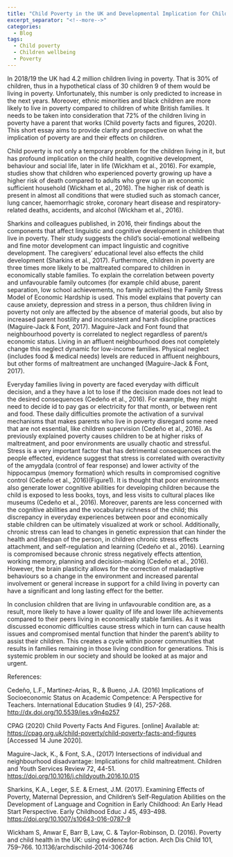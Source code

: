 ```yaml
---
title: "Child Poverty in the UK and Developmental Implication for Children"
excerpt_separator: "<!--more-->"
categories:
  - Blog
tags:
  - Child poverty
  - Children wellbeing
  - Poverty
---
```


In 2018/19 the UK had 4.2 million children living in poverty. That is 30% of children, thus in a hypothetical class of 30 children 9 of them would be living in poverty. Unfortunately, this number is only predicted to increase in the next years. Moreover, ethnic minorities and black children are more likely to live in poverty compared to children of white British families. It needs to be taken into consideration that 72% of the children living in poverty have a parent that works (Child poverty facts and figures, 2020). This short essay aims to provide clarity and prospective on what the implication of poverty are and their effects on children. 

Child poverty is not only a temporary problem for the children living in it, but has profound implication on the child health, cognitive development, behaviour and social life, later in life (Wickham et al., 2016). For example, studies show that children who experienced poverty growing up have a higher risk of death compared to adults who grew up in an economic sufficient household (Wickham et al., 2016). The higher risk of death is present in almost all conditions that were studied such as stomach cancer, lung cancer, haemorrhagic stroke, coronary heart disease and respiratory-related deaths, accidents, and alcohol (Wickham et al., 2016). 

Sharkins and colleagues published, in 2016, their findings about the components that affect linguistic and cognitive development in children that live in poverty. Their study suggests the child’s social-emotional wellbeing and fine motor development can impact linguistic and cognitive development. The caregivers’ educational level also effects the child development (Sharkins et al., 2017). Furthermore, children in poverty are three times more likely to be maltreated compared to children in economically stable families. To explain the correlation between poverty and unfavourable family outcomes (for example child abuse, parent separation, low school achievements, no family activities) the Family Stress Model of Economic Hardship is used. This model explains that poverty can cause anxiety, depression and stress in a person, thus children living in poverty not only are affected by the absence of material goods, but also by increased parent hostility and inconsistent and harsh discipline practices (Maguire-Jack & Font, 2017). Maguire-Jack and Font found that neighbourhood poverty is correlated to neglect regardless of parent/s economic status. Living in an affluent neighbourhood does not completely change this neglect dynamic for low-income families. Physical neglect (includes food & medical needs) levels are reduced in affluent neighbours, but other forms of maltreatment are unchanged (Maguire-Jack & Font, 2017). 
  
Everyday families living in poverty are faced everyday with difficult decision, and a they have a lot to lose if the decision made does not lead to the desired consequences (Cedeño et al., 2016). For example, they might need to decide id to pay gas or electricity for that month, or between rent and food. These daily difficulties promote the activation of a survival mechanisms that makes parents who live in poverty disregard some need that are not essential, like children supervision (Cedeño et al., 2016). As previously explained poverty causes children to be at higher risks of maltreatment, and poor environments are usually chaotic and stressful. Stress is a very important factor that has detrimental consequences on the people effected, evidence suggest that stress is correlated with overactivity of the amygdala (control of fear response) and lower activity of the hippocampus (memory formation) which results in compromised cognitive control (Cedeño et al., 2016)(Figure1). It is thought that poor environments also generate lower cognitive abilities for developing children because the child is exposed to less books, toys, and less visits to cultural places like museums (Cedeño et al., 2016). Moreover, parents are less concerned with the cognitive abilities and the vocabulary richness of the child; this discrepancy in everyday experiences between poor and economically stable children can be ultimately visualized at work or school. Additionally, chronic stress can lead to changes in genetic expression that can hinder the health and lifespan of the person, in children chronic stress effects attachment, and self-regulation and learning (Cedeño et al., 2016). Learning is compromised because chronic stress negatively effects attention, working memory, planning and decision-making (Cedeño et al., 2016). However, the brain plasticity allows for the correction of maladaptive behaviours so a change in the environment and increased parental involvement or general increase in support for a child living in poverty can have a significant and long lasting effect for the better. 

In conclusion children that are living in unfavourable condition are, as a result, more likely to have a lower quality of life and lower life achievements compared to their peers living in economically stable families. As it was discussed economic difficulties cause stress which in turn can cause health issues and compromised mental function that hinder the parent’s ability to assist their children. This creates a cycle within poorer communities that results in families remaining in those living condition for generations. This is systemic problem in our society and should be looked at as major and urgent.


References:

Cedeño, L.F., Martinez-Arias, R., & Bueno, J.A. (2016) Implications of Socioeconomic Status on Academic Competence:  A Perspective for Teachers. International Education Studies 9 (4), 257-268. http://dx.doi.org/10.5539/ies.v9n4p257

CPAG (2020) Child Poverty Facts And Figures. [online] Available at: https://cpag.org.uk/child-poverty/child-poverty-facts-and-figures  [Accessed 14 June 2020].

Maguire-Jack, K., & Font, S.A., (2017) Intersections of individual and neighbourhood disadvantage: Implications for child maltreatment. Children and Youth Services Review 72, 44-51. https://doi.org/10.1016/j.childyouth.2016.10.015

Sharkins, K.A., Leger, S.E. & Ernest, J.M. (2017). Examining Effects of Poverty, Maternal Depression, and Children’s Self-Regulation Abilities on the Development of Language and Cognition in Early Childhood: An Early Head Start Perspective. Early Childhood Educ J 45, 493–498. https://doi.org/10.1007/s10643-016-0787-9

Wickham S, Anwar E, Barr B, Law, C. & Taylor-Robinson, D. (2016). Poverty and child health in the UK: using evidence for action. Arch Dis Child 101, 759–766. 10.1136/archdischild-2014-306746
